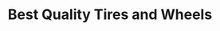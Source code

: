 ---
title: "Best Quality Tires and Wheels"
url: /tulsa/best-quality-tires-and-wheels/
shop: tyres
---